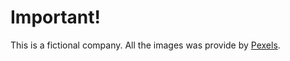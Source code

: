 # Important!

This is a fictional company. All the images was provide by [Pexels](https://www.pexels.com/pt-br/).
